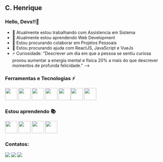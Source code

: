 ## C. Henrique
### Hello, Devs!!👋

- 🔭 Atualmente estou trabalhando com Assistencia em Sistema
- 🌱 Atualmente estou aprendendo Web Development
- 👯 Estou procurando colaborar em Projetos Pessoais
- 🤔 Estou procurando ajuda com ReactJS, JavaScript e VueJs
- ⚡ Curiosidade: "Descrever um dia em que a pessoa se sentiu curiosa provou aumentar a energia mental e física 20% a mais do que descrever momentos de profunda felicidade."
-->
### Ferramentas e Tecnologias ⚡
<img src="https://cdn.jsdelivr.net/gh/devicons/devicon/icons/microsoftsqlserver/microsoftsqlserver-plain-wordmark.svg"  width="40" height="40"/>  <img src="https://cdn.jsdelivr.net/gh/devicons/devicon/icons/vscode/vscode-original.svg"  width="40" height="40" />  <img src="https://cdn.jsdelivr.net/gh/devicons/devicon/icons/trello/trello-plain.svg"  width="40" height="40"/>  <img src="https://cdn.jsdelivr.net/gh/devicons/devicon/icons/git/git-original.svg"  width="40" height="40"/>  <img src="https://cdn.jsdelivr.net/gh/devicons/devicon/icons/canva/canva-original.svg"  width="40" height="40"/><img src="https://cdn.jsdelivr.net/gh/devicons/devicon/icons/windows8/windows8-original.svg"  width="40" height="40"/>  <img src="https://cdn.jsdelivr.net/gh/devicons/devicon/icons/linux/linux-original.svg"  width="40" height="40"/>

### Estou aprendendo 📚
<img src="https://cdn.jsdelivr.net/gh/devicons/devicon/icons/react/react-original.svg"  width="40" height="40"/>
<img src="https://cdn.jsdelivr.net/gh/devicons/devicon/icons/vuejs/vuejs-original.svg"  width="40" height="40"/>
<img src="https://cdn.jsdelivr.net/gh/devicons/devicon/icons/javascript/javascript-original.svg"  width="40" height="40"/>
<img src="https://cdn.jsdelivr.net/gh/devicons/devicon/icons/microsoftsqlserver/microsoftsqlserver-plain.svg"  width="40" height="40"/>

### Contatos:

<div sytle="display:flex;justify-content: center;align-items: center;">
<a href="https://instagram.com/henriqueoliveirx" target="_blank"><img src="https://img.shields.io/badge/-Instagram-%23E4405F?style=for-the-badge&logo=instagram&logoColor=white" target="_blank"></a>
<a href = "mailto:camilo.henri.ch@gmail.com"><img src="https://img.shields.io/badge/Gmail-D14836?style=for-the-badge&logo=gmail&logoColor=white" target="_blank"></a>
<a href="https://www.linkedin.com/in/camilohenrique" target="_blank"><img src="https://img.shields.io/badge/-LinkedIn-%230077B5?style=for-the-badge&logo=linkedin&logoColor=white" target="_blank"></a>   
</div>

